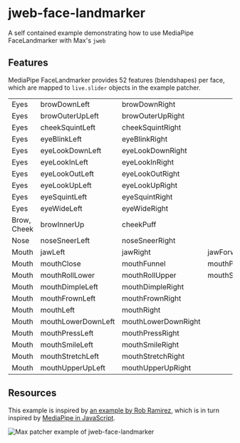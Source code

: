 # jweb-face-landmarker

A self contained example demonstrating how to use MediaPipe FaceLandmarker with Max's `jweb`

## Features

MediaPipe FaceLandmarker provides 52 features (blendshapes) per face, which are mapped to `live.slider` objects in the example patcher.

|      |              |                |   |   |
|------|--------------|----------------|---|---|
| Eyes | browDownLeft | browDownRight | | |
| Eyes | browOuterUpLeft | browOuterUpRight | | |
| Eyes | cheekSquintLeft | cheekSquintRight | | |
| Eyes | eyeBlinkLeft | eyeBlinkRight | | |
| Eyes | eyeLookDownLeft | eyeLookDownRight | | |
| Eyes | eyeLookInLeft | eyeLookInRight | | |
| Eyes | eyeLookOutLeft | eyeLookOutRight | | |
| Eyes | eyeLookUpLeft | eyeLookUpRight | | |
| Eyes | eyeSquintLeft | eyeSquintRight | | |
| Eyes | eyeWideLeft | eyeWideRight | | |
| Brow, Cheek  | browInnerUp | cheekPuff | | |
| Nose  | noseSneerLeft | noseSneerRight | | |
| Mouth | jawLeft | jawRight | jawForward | jawOpen |
| Mouth | mouthClose | mouthFunnel | mouthPucker | |
| Mouth | mouthRollLower | mouthRollUpper | mouthShrugLower | mouthShrugUpper |
| Mouth | mouthDimpleLeft | mouthDimpleRight | | |
| Mouth | mouthFrownLeft  | mouthFrownRight  | | |
| Mouth | mouthLeft       | mouthRight       | | |
| Mouth | mouthLowerDownLeft | mouthLowerDownRight | | |
| Mouth | mouthPressLeft | mouthPressRight | | |
| Mouth | mouthSmileLeft | mouthSmileRight | | |
| Mouth | mouthStretchLeft | mouthStretchRight | | |
| Mouth | mouthUpperUpLeft | mouthUpperUpRight | | |



## Resources

This example is inspired by [an example by Rob Ramirez](https://github.com/robtherich/jweb-mediapipe), which is in turn inspired by [MediaPipe in JavaScript](https://github.com/LintangWisesa/MediaPipe-in-JavaScript). 

![Max patcher example of jweb-face-landmarker](./jweb-face-landmarker.gif)